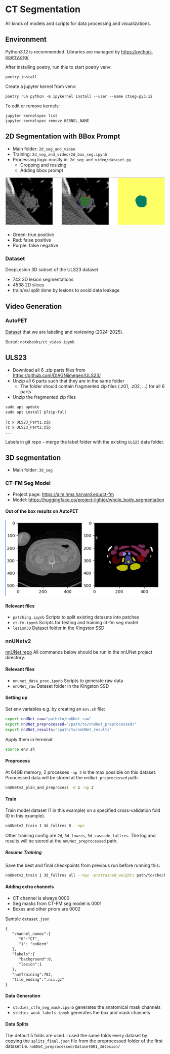 # CT Segmentation
 All kinds of models and scripts for data processing and visualizations.


## Environment
Python3.12 is recommended. Libraries are managed by https://python-poetry.org/

After installing poetry, run this to start poetry venv:
```commandline
poetry install
```

Create a jupyter kernel from venv:
```commandline
poetry run python -m ipykernel install --user --name ctseg-py3.12
```

To edit or remove kernels:
```commandline
jupyter kernelspec list
jupyter kernelspec remove KERNEL_NAME
```
## 2D Segmentation with BBox Prompt
* Main folder: `2d_seg_and_video`
* Training: `2d_seg_and_video/2d_box_seg.ipynb`
* Processing logic mostly in: `2d_seg_and_video/dataset.py`
  * Cropping and resizing
  * Adding bbox prompt

![img.png](readme/2d_bbox_prompt_seg.png)
* Green: true positive
* Red: false positive
* Purple: false negative

### Dataset
DeepLesion 3D subset of the ULS23 dataset
* 743 3D lesion segmentations
* 4538 2D slices
* train/val split done by lesions to avoid data leakage


## Video Generation
### AutoPET
[Dataset](https://uppsala.app.box.com/folder/286456299982?s=t33kcqjifp0q23fv2zf0i58sz8njxcd7)
that we are labeling and reviewing (2024-2025).

Script: `notebooks/ct_video.ipynb`

## ULS23
* Download all 6 .zip parts files from https://github.com/DIAGNijmegen/ULS23/
* Unzip all 6 parts such that they are in the same folder 
  * The folder should contain fragmented zip files (.z01, .z02, ...) for all 6 parts
* Unzip the fragmented zip files

```commandline
sudo apt update
sudo apt install p7zip-full

7z x ULS23_Part1.zip
7z x ULS23_Part2.zip
...
```

Labels in git repo - merge the label folder with the existing `ULS23` data folder.

## 3D segmentation
* Main folder: `3d_seg`

### CT-FM Seg Model
* Project page: https://aim.hms.harvard.edu/ct-fm
* Model: https://huggingface.co/project-lighter/whole_body_segmentation 

#### Out of the box results on AutoPET
![img.png](readme/ct_fm_sample.png)

#### Relevant files
* `patching.ipynb` Scripts to split existing datasets into patches
* `ct-fm.ipynb` Scripts for testing and training ct-fm seg model
* `lesion3D` Dataset folder in the Kingston SSD

###  nnUNetv2
[nnUNet repo](https://github.com/MIC-DKFZ/nnUNet/blob/master/documentation/how_to_use_nnunet.md) 
All commands below should be run in the nnUNet project directory.

#### Relevant files
* `nnunet_data_proc.ipynb` Scripts to generate raw data
* `nnUNet_raw` Dataset folder in the Kingston SSD

#### Setting up
Set env variables e.g. by creating an `env.sh` file:
```bash
export nnUNet_raw="path/to/nnUNet_raw"
export nnUNet_preprocessed="/path/to/nnUNet_preprocessed/"
export nnUNet_results="/path/to/nnUNet_results"
```
Apply them in terminal:
```bash
source env.sh
```
#### Preprocess
At 64GB memory, 2 processes `-np 2` is the max possible on this dataset. Proocessed data will be stored at the `nnUNet_preprocessed` path.
```bash
nnUNetv2_plan_and_preprocess -d 1 -np 2
```


#### Train
Train model dataset (1 in this example) on a specified cross-validation fold (0 in this example).
```bash
nnUNetv2_train 1 3d_fullres 0 --npz
```
Other training config are `2d`, `3d_lowres`, `3d_cascade_fullres`. The log and results will be stored at the `nnUNet_preprocessed` path.


##### Resume Training
Save the best and final checkpoints from previous run before running this:
```bash
nnUNetv2_train 1 3d_fullres all --npz -pretrained_weights path/to/checkpoint.pth
```

#### Adding extra channels
* CT channel is always 0000
* Seg masks from CT-FM seg model is 0001
* Boxes and other priors are 0002

Sample `dataset.json`
```
{
   "channel_names":{
      "0":"CT",
      "1": "noNorm"
   },
   "labels":{
      "background":0,
      "lesion":1
   },
   "numTraining":782,
   "file_ending":".nii.gz"
}
```
#### Data Generation
* `studies_ctfm_seg_mask.ipynb` generates the anatomical mask channels
* `studies_weak_labels.ipnyb` generates the box and mask channels

#### Data Splits
The default 5 folds are used. I used the same folds every dataset
by copying the `splits_final.json` file from the preprocessed folder of the first
dataset i.e. `nnUNet_preprocessed/Dataset001_3dlesion/`
